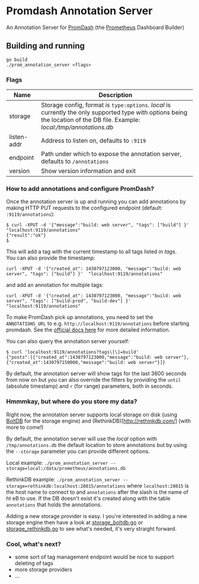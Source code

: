 # Promdash Annotation Server

An Annotation Server for [PromDash](https://github.com/prometheus/promdash) (the [Prometheus](https://github.com/prometheus/prometheus) Dashboard Builder)


## Building and running

    go build
    ./prom_annotation_server <flags>


### Flags

Name               | Description
-------------------|------------
storage            | Storage config, format is `type:options`. *local* is currently the only supported type with options being the location of the DB file. Example: *local:/tmp/annotations.db* 
listen-addr        | Address to listen on, defaults to `:9119`
endpoint           | Path under which to expose the annotation server, defaults to `/annotations`
version            | Show version information and exit


### How to add annotations and configure PromDash?

Once the annotation server is up and running you can add annotations by making HTTP PUT requests to the configured endpoint (default: `:9119/annotations`):
```
$ curl -XPUT -d '{"message":"build: web server", "tags": ["build"] }'  "localhost:9119/annotations"
{"result":"ok"}
$
```

This will add a tag with the current timestamp to all tags listed in *tags*.<br>
You can also provide the timestamp:
```
curl -XPUT -d '{"created_at": 1430797123000, "message":"build: web server", "tags": ["build"] }'  "localhost:9119/annotations"
```
and add an annotation for multiple tags:
```
curl -XPUT -d '{"created_at": 1430797123000, "message":"build: web server", "tags": ["build-prod", "build-dev"] }'  "localhost:9119/annotations"
```

To make PromDash pick up annotations, you need to set the `ANNOTATIONS_URL` to e.g. `http://localhost:9119/annotations` before starting promdash. See the [official docs here](http://prometheus.io/docs/visualization/promdash/#annotations) for more detailed information.


You can also query the annotation server yourself:
```
$ curl 'localhost:9119/annotations?tags\[\]=build'
{"posts":[{"created_at":1430797123000,"message":"build: web server"},{"created_at":1430797150000,"message":"build: web server"}]}
```

By default, the annotation server will show tags for the last 3600 seconds from now on but you can also override the filters by providing the `until` (absolute timestamp) and `r` (for range) parameters, both in seconds.

### Hmmmkay, but where do you store my data?

Right now, the annotation server supports local storage on disk (using [BoltDB](https://github.com/boltdb/bolt) for the storage engine) and (RethinkDB)[http://rethinkdb.com/] (with more to come!)<br>

By default, the annotation server will use the *local* option with `/tmp/annotations.db` the default location to store annotations but by using the `--storage` parameter you can provide different options.<br>
 
Local example:
`./prom_annotation_server --storage=local:/data/prometheus/annotations.db`

RethinkDB example:
`./prom_annotation_server --storage=rethinkdb:localhost:28015/annotations`
where `localhost:28015` is the host name to connect to and `annotations` after the slash is the name of ht eB to use. If the DB doesn't exist it's created along with the table `annotations` that holds the annotations.

Adding a new storage provider is easy. I you're interested in adding a new storage engine then have a look at [storage_boltdb.go](blob/master/storage_boltdb.go) or [storage_rethinkdb.go](blob/master/storage_rethinkdb.go) to see what's needed, it's very straight forward.


### Cool, what's next?

- some sort of tag management endpoint would be nice to support deleting of tags
- more storage providers
- ...



